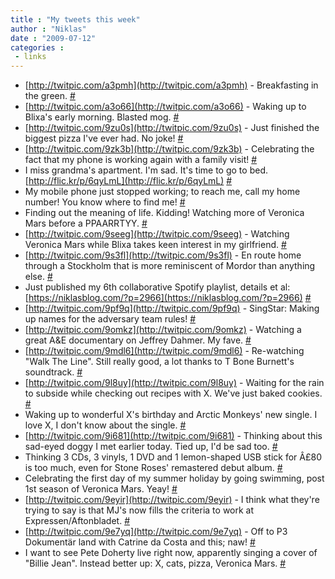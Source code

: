 ```yaml
---
title : "My tweets this week"
author : "Niklas"
date : "2009-07-12"
categories : 
 - links
---
```


- [http://twitpic.com/a3pmh](http://twitpic.com/a3pmh) - Breakfasting in the green. [#](http://twitter.com/pivic/statuses/2595909685)
- [http://twitpic.com/a3o66](http://twitpic.com/a3o66) - Waking up to Blixa's early morning. Blasted mog. [#](http://twitter.com/pivic/statuses/2595721614)
- [http://twitpic.com/9zu0s](http://twitpic.com/9zu0s) - Just finished the biggest pizza I've ever had. No joke! [#](http://twitter.com/pivic/statuses/2583817957)
- [http://twitpic.com/9zk3b](http://twitpic.com/9zk3b) - Celebrating the fact that my phone is working again with a family visit! [#](http://twitter.com/pivic/statuses/2582397460)
- I miss grandma's apartment. I'm sad. It's time to go to bed. [http://flic.kr/p/6qyLmL](http://flic.kr/p/6qyLmL) [#](http://twitter.com/pivic/statuses/2576861890)
- My mobile phone just stopped working; to reach me, call my home number! You know where to find me! [#](http://twitter.com/pivic/statuses/2569443983)
- Finding out the meaning of life. Kidding! Watching more of Veronica Mars before a PPAARRTYY. [#](http://twitter.com/pivic/statuses/2567892326)
- [http://twitpic.com/9seeg](http://twitpic.com/9seeg) - Watching Veronica Mars while Blixa takes keen interest in my girlfriend. [#](http://twitter.com/pivic/statuses/2551658480)
- [http://twitpic.com/9s3fl](http://twitpic.com/9s3fl) - En route home through a Stockholm that is more reminiscent of Mordor than anything else. [#](http://twitter.com/pivic/statuses/2549846363)
- Just published my 6th collaborative Spotify playlist, details et al: [https://niklasblog.com/?p=2966](https://niklasblog.com/?p=2966) [#](http://twitter.com/pivic/statuses/2547795094)
- [http://twitpic.com/9pf9q](http://twitpic.com/9pf9q) - SingStar: Making up names for the adversary team rules! [#](http://twitter.com/pivic/statuses/2536796033)
- [http://twitpic.com/9omkz](http://twitpic.com/9omkz) - Watching a great A&E documentary on Jeffrey Dahmer. My fave. [#](http://twitter.com/pivic/statuses/2532525645)
- [http://twitpic.com/9mdl6](http://twitpic.com/9mdl6) - Re-watching "Walk The Line". Still really good, a lot thanks to T Bone Burnett's soundtrack. [#](http://twitter.com/pivic/statuses/2520675928)
- [http://twitpic.com/9l8uy](http://twitpic.com/9l8uy) - Waiting for the rain to subside while checking out recipes with X. We've just baked cookies. [#](http://twitter.com/pivic/statuses/2513968491)
- Waking up to wonderful X's birthday and Arctic Monkeys' new single. I love X, I don't know about the single. [#](http://twitter.com/pivic/statuses/2512370527)
- [http://twitpic.com/9i681](http://twitpic.com/9i681) - Thinking about this sad-eyed doggy I met earlier today. Tied up, I'd be sad too. [#](http://twitter.com/pivic/statuses/2499268898)
- Thinking 3 CDs, 3 vinyls, 1 DVD and 1 lemon-shaped USB stick for Â£80 is too much, even for Stone Roses' remastered debut album. [#](http://twitter.com/pivic/statuses/2496684418)
- Celebrating the first day of my summer holiday by going swimming, post 1st season of Veronica Mars. Yeay! [#](http://twitter.com/pivic/statuses/2494937758)
- [http://twitpic.com/9eyir](http://twitpic.com/9eyir) - I think what they're trying to say is that MJ's now fills the criteria to work at Expressen/Aftonbladet. [#](http://twitter.com/pivic/statuses/2485343283)
- [http://twitpic.com/9e7yq](http://twitpic.com/9e7yq) - Off to P3 Dokumentär land with Catrine da Costa and this; naw! [#](http://twitter.com/pivic/statuses/2482575083)
- I want to see Pete Doherty live right now, apparently singing a cover of "Billie Jean". Instead better up: X, cats, pizza, Veronica Mars. [#](http://twitter.com/pivic/statuses/2481705599)
